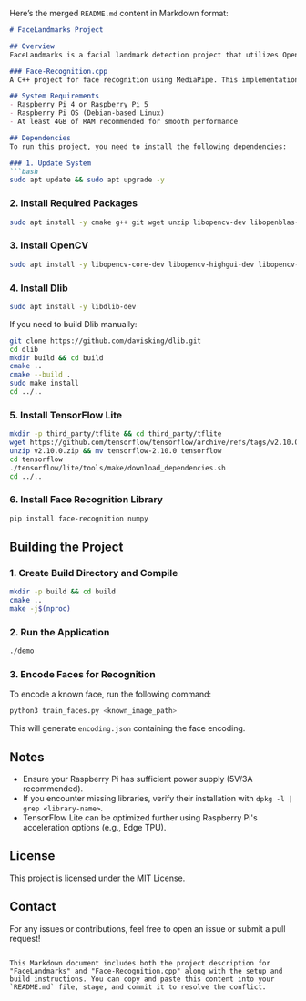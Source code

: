 Here’s the merged `README.md` content in Markdown format:

````markdown
# FaceLandmarks Project

## Overview
FaceLandmarks is a facial landmark detection project that utilizes OpenCV, TensorFlow Lite, Dlib, and OpenBLAS to detect and process facial features. Additionally, this project includes a script for generating face encodings using `face_recognition`.

### Face-Recognition.cpp
A C++ project for face recognition using MediaPipe. This implementation performs face detection and recognition on images using TensorFlow Lite and MediaPipe’s face landmark model. Suitable for offline or batch image processing tasks.

## System Requirements
- Raspberry Pi 4 or Raspberry Pi 5
- Raspberry Pi OS (Debian-based Linux)
- At least 4GB of RAM recommended for smooth performance

## Dependencies
To run this project, you need to install the following dependencies:

### 1. Update System
```bash
sudo apt update && sudo apt upgrade -y
````

### 2. Install Required Packages

```bash
sudo apt install -y cmake g++ git wget unzip libopencv-dev libopenblas-dev python3-pip python3-opencv
```

### 3. Install OpenCV

```bash
sudo apt install -y libopencv-core-dev libopencv-highgui-dev libopencv-imgproc-dev
```

### 4. Install Dlib

```bash
sudo apt install -y libdlib-dev
```

If you need to build Dlib manually:

```bash
git clone https://github.com/davisking/dlib.git
cd dlib
mkdir build && cd build
cmake ..
cmake --build .
sudo make install
cd ../..
```

### 5. Install TensorFlow Lite

```bash
mkdir -p third_party/tflite && cd third_party/tflite
wget https://github.com/tensorflow/tensorflow/archive/refs/tags/v2.10.0.zip
unzip v2.10.0.zip && mv tensorflow-2.10.0 tensorflow
cd tensorflow
./tensorflow/lite/tools/make/download_dependencies.sh
cd ../..
```

### 6. Install Face Recognition Library

```bash
pip install face-recognition numpy
```

## Building the Project

### 1. Create Build Directory and Compile

```bash
mkdir -p build && cd build
cmake ..
make -j$(nproc)
```

### 2. Run the Application

```bash
./demo
```

### 3. Encode Faces for Recognition

To encode a known face, run the following command:

```bash
python3 train_faces.py <known_image_path>
```

This will generate `encoding.json` containing the face encoding.

## Notes

* Ensure your Raspberry Pi has sufficient power supply (5V/3A recommended).
* If you encounter missing libraries, verify their installation with `dpkg -l | grep <library-name>`.
* TensorFlow Lite can be optimized further using Raspberry Pi's acceleration options (e.g., Edge TPU).

## License

This project is licensed under the MIT License.

## Contact

For any issues or contributions, feel free to open an issue or submit a pull request!

```

This Markdown document includes both the project description for "FaceLandmarks" and "Face-Recognition.cpp" along with the setup and build instructions. You can copy and paste this content into your `README.md` file, stage, and commit it to resolve the conflict.
```


